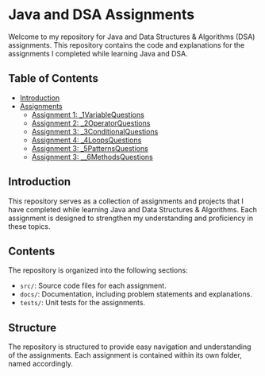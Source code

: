 # Java and DSA Assignments

Welcome to my repository for Java and Data Structures & Algorithms (DSA) assignments. This repository contains the code and explanations for the assignments I completed while learning Java and DSA.

## Table of Contents
- [Introduction](#introduction)
- [Assignments](#assignments)
  - [Assignment 1: _1VariableQuestions](_1VariableQuestions)
  - [Assignment 2: _2OperatorQuestions](_2OperatorQuestions)
  - [Assignment 3: _3ConditionalQuestions](_3ConditionalQuestions)
  - [Assignment 4: _4LoopsQuestions](_4LoopsQuestions)
  - [Assignment 3: _5PatternsQuestions](_5PatternsQuestions)
  - [Assignment 3: __6MethodsQuestions](_6MethodsQuestions)

## Introduction
This repository serves as a collection of assignments and projects that I have completed while learning Java and Data Structures & Algorithms. Each assignment is designed to strengthen my understanding and proficiency in these topics.

## Contents
The repository is organized into the following sections:
- `src/`: Source code files for each assignment.
- `docs/`: Documentation, including problem statements and explanations.
- `tests/`: Unit tests for the assignments.

## Structure
The repository is structured to provide easy navigation and understanding of the assignments. Each assignment is contained within its own folder, named accordingly.

